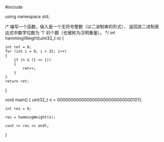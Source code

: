 #include <iostream>

using namespace std;

/*
编写一个函数，输入是一个无符号整数（以二进制串的形式），
返回其二进制表达式中数字位数为 '1' 的个数（也被称为汉明重量）。
*/
int hammingWeight(uint32_t n) 
{

    int ret = 0;
    for (int i = 0; i < 32; i++) 
    {
        if (n & (1 << i)) 
        {
            ret++;
        }
    }
    return ret;

}

void main()
{
    uint32_t n = 00000000000000000000000000001011;

    int res = 0;
    
    res = hammingWeight(n);
    
    cout << res << endl;
}